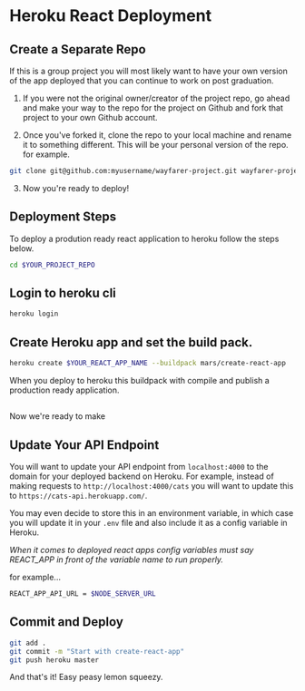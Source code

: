 # Heroku React Deployment

## Create a Separate Repo
If this is a group project you will most likely want to have your own version of the app deployed that you can continue to work on post graduation.

1. If you were not the original owner/creator of the project repo, go ahead and make your way to the repo for the project on Github and fork that project to your own Github account.

2. Once you've forked it, clone the repo to your local machine and rename it to something different. This will be your personal version of the repo.
for example.
```bash
git clone git@github.com:myusername/wayfarer-project.git wayfarer-project-personal
```
3. Now you're ready to deploy!

## Deployment Steps

To deploy a prodution ready react application to heroku follow the steps below. 
```bash
cd $YOUR_PROJECT_REPO
```

## Login to heroku cli
```bash 
heroku login
```

## Create Heroku app and set the build pack. 
```bash
heroku create $YOUR_REACT_APP_NAME --buildpack mars/create-react-app
```
When you deploy to heroku this buildpack with compile and publish a production ready application. 

##
Now we're ready to make 

## Update Your API Endpoint
You will want to update your API endpoint from `localhost:4000` to the domain for your deployed backend on Heroku. For example, instead of making requests to `http://localhost:4000/cats` you will want to update this to `https://cats-api.herokuapp.com/`.

You may even decide to store this in an environment variable, in which case you will update it in your `.env` file and also include it as a config variable in Heroku.

_When it comes to deployed react apps config variables must say REACT_APP in front of the variable name to run properly._

for example...
```bash
REACT_APP_API_URL = $NODE_SERVER_URL
```

## Commit and Deploy
```bash
git add .
git commit -m "Start with create-react-app"
git push heroku master
```

And that's it! Easy peasy lemon squeezy. 


